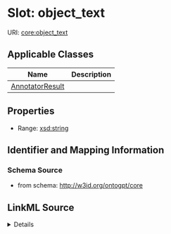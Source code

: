# Slot: object_text

URI: [core:object_text](http://w3id.org/ontogpt/core/object_text)



<!-- no inheritance hierarchy -->




## Applicable Classes

| Name | Description |
| --- | --- |
[AnnotatorResult](AnnotatorResult.md) | 






## Properties

* Range: [xsd:string](xsd:string)







## Identifier and Mapping Information







### Schema Source


* from schema: http://w3id.org/ontogpt/core




## LinkML Source

<details>
```yaml
name: object_text
from_schema: http://w3id.org/ontogpt/core
rank: 1000
alias: object_text
domain_of:
- AnnotatorResult
range: string

```
</details>